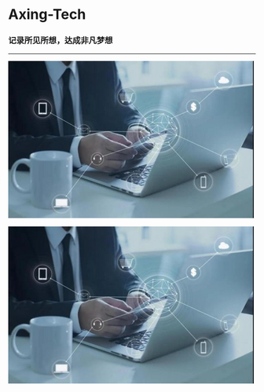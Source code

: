 # Axing-Tech

### 记录所见所想，达成非凡梦想

---
![image](https://github.com/pixx1225/Axing-Tech/blob/master/images/aa.png?raw=true)

![image](https://github.com/pixx1225/Axing-Tech/blob/master/images/aa.png)

